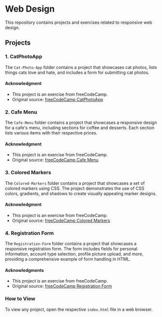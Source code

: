 # Web Design

This repository contains projects and exercises related to responsive web design.

## Projects

### 1. CatPhotoApp

The `Cat-Photo-App` folder contains a project that showcases cat photos, lists things cats love and hate, and includes a form for submitting cat photos.

#### Acknowledgment
- This project is an exercise from freeCodeCamp.
- Original source: [freeCodeCamp CatPhotoApp](https://www.freecodecamp.org/learn/2022/responsive-web-design/learn-html-by-building-a-cat-photo-app/)


### 2. Cafe Menu

The `Cafe-Menu` folder contains a project that showcases a responsive design for a cafe's menu, including sections for coffee and desserts. Each section lists various items with their respective prices.

#### Acknowledgment
- This project is an exercise from freeCodeCamp.
- Original source: [freeCodeCamp Cafe Menu](https://www.freecodecamp.org/learn/2022/responsive-web-design/#learn-basic-css-by-building-a-cafe-menu/)


### 3. Colored Markers

The `Colored-Markers` folder contains a project that showcases a set of colored markers using CSS. The project demonstrates the use of CSS colors, gradients, and shadows to create visually appealing marker designs.

#### Acknowledgment
- This project is an exercise from freeCodeCamp.
- Original source: [freeCodeCamp Colored Markers](https://www.freecodecamp.org/learn/2022/responsive-web-design/learn-css-colors-by-building-a-set-of-colored-markers/)


### 4. Registration Form

The `Registration-Form` folder contains a project that showcases a responsive registration form. The form includes fields for personal information, account type selection, profile picture upload, and more, providing a comprehensive example of form handling in HTML.

#### Acknowledgments
- This project is an exercise from freeCodeCamp.
- Original source: [freeCodeCamp Registration Form](https://www.freecodecamp.org/learn/2022/responsive-web-design/learn-html-forms-by-building-a-registration-form/)


### How to View

To view any project, open the respective `index.html` file in a web browser.
